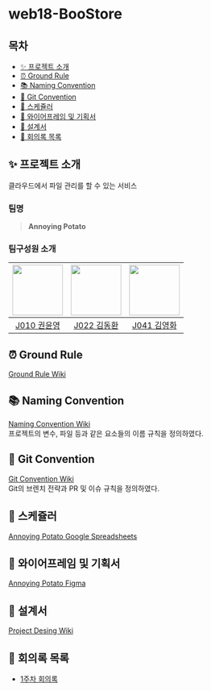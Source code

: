 # web18-BooStore

## 목차

- [✨ 프로젝트 소개](#-프로젝트-소개)
- [⏰ Ground Rule](#-ground-rule)
- [📚 Naming Convention](#-naming-convention)
- [📝 Git Convention](#-git-convention)
- [📅 스케쥴러](#-스케쥴러)
- [🎨 와이어프레임 및 기획서](#-와이어프레임-및-기획서)
- [🧰 설계서](#-설계서)
- [📖 회의록 목록](#-회의록-목록)

## ✨ 프로젝트 소개

클라우드에서 파일 관리를 할 수 있는 서비스

### 팀명

> **Annoying Potato**

### 팀구성원 소개

| [<img src="https://github.com/ChipmunkForLove.png" width="100px">](https://github.com/ChipmunkForLove) | [<img src="https://github.com/gidskql6671.png" width="100px">](https://github.com/gidskql6671) | [<img src="https://github.com/K-moovie.png" width="100px">](https://github.com/K-moovie) 
| :----------------------------------------------------------------------------------------------------: | :--------------------------------------------------------------------------------------------: | :--------------------------------------------------------------------------------------: |
|                           [J010 권윤영](https://github.com/ChipmunkForLove)                            |                         [J022 김동환](https://github.com/gidskql6671)                          |                        [J041 김영화](https://github.com/K-moovie)                        |             

## ⏰ Ground Rule

[Ground Rule Wiki](https://github.com/boostcampwm-2021/web18-BooStore/wiki/%E2%8F%B0-Ground-Rules)

## 📚 Naming Convention

[Naming Convention Wiki](https://github.com/boostcampwm-2021/web18-BooStore/wiki/%F0%9F%93%9A-Naming-Convention)  
프로젝트의 변수, 파일 등과 같은 요소들의 이름 규칙을 정의하였다.

## 📝 Git Convention

[Git Convention Wiki](https://github.com/boostcampwm-2021/web18-BooStore/wiki/%F0%9F%93%9D-Git-Convention)  
Git의 브렌치 전략과 PR 및 이슈 규칙을 정의하였다.

## 📅 스케쥴러

[Annoying Potato Google Spreadsheets](https://docs.google.com/spreadsheets/d/1tfH_lMYltMyLQ0Xz10B3nNSc5ssL0hg87UrO0Hc-6Vo/edit?usp=sharing)

## 🎨 와이어프레임 및 기획서
[Annoying Potato Figma](https://www.figma.com/file/bPOYPsn7GjMZyiHddDoeeR/Annoying-Potato?node-id=0%3A1)

## 🧰 설계서

[Project Desing Wiki](https://github.com/boostcampwm-2021/web18-BooStore/wiki/%F0%9F%A7%B0-Project-Design)

## 📖 회의록 목록
- [1주차 회의록](https://github.com/boostcampwm-2021/web18-BooStore/wiki/1%EC%A3%BC%EC%B0%A8-%ED%9A%8C%EC%9D%98%EB%A1%9D)
